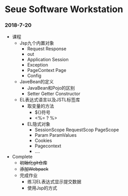 # Seue Software Workstation

###		2018-7-20

* 课程
  * Jsp九个内置对象
    * Request Response
    * out
    * Application Session
    * Exception
    * PageContext Page
    * Config
  * JaveBean的定义
    * JavaBean和Pojo的区别
    * Setter Getter Constructor
  * EL表达式语言以及JSTL标签库
    * 取变量的方法
      * ${}符号
      * <%= ? %>
    * EL隐式对象
      * SessionScope RequestScop PageScope 
      * Param ParamValues
      * Cookies
      * Pagecontext
      * ....
* Complete
  * ~~初始化git仓库~~
  * ~~添加Webpack~~
  * 完成作业
    * 练习EL表达式显示提交数据
    * 使用Jsp的方式